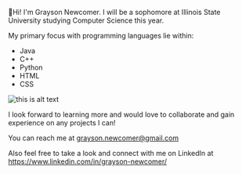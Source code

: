 👋Hi! I'm Grayson Newcomer. I will be a sophomore at Illinois State University studying Computer Science this year.

My primary focus with programming languages lie within:
- Java
- C++
- Python
- HTML
- CSS

![this is alt text](https://raw.githubusercontent.com/rahuldkjain/github-profile-readme-generator/master/src/images/icons/Social/linked-in-alt.svg)

I look forward to learning more and would love to collaborate and gain experience on any projects I can!

You can reach me at grayson.newcomer@gmail.com

Also feel free to take a look and connect with me on LinkedIn at https://www.linkedin.com/in/grayson-newcomer/
